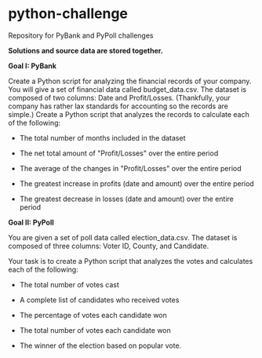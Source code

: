 # python-challenge
Repository for PyBank and PyPoll challenges

**Solutions and source data are stored together.**


**Goal I: PyBank**

Create a Python script for analyzing the financial records of your company. You will give a set of financial data called budget_data.csv. The dataset is composed of two columns: Date and Profit/Losses. (Thankfully, your company has rather lax standards for accounting so the records are simple.) Create a Python script that analyzes the records to calculate each of the following:

  - The total number of months included in the dataset

  - The net total amount of "Profit/Losses" over the entire period

  - The average of the changes in "Profit/Losses" over the entire period

  - The greatest increase in profits (date and amount) over the entire period

  - The greatest decrease in losses (date and amount) over the entire period
    


**Goal II: PyPoll**

You are given a set of poll data called election_data.csv. The dataset is composed of three columns: Voter ID, County, and Candidate. 

Your task is to create a Python script that analyzes the votes and calculates each of the following:
    
  - The total number of votes cast
    
  - A complete list of candidates who received votes
    
  - The percentage of votes each candidate won
    
  - The total number of votes each candidate won
    
  - The winner of the election based on popular vote.
    
